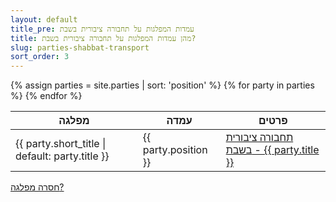 ```yaml
---
layout: default
title_pre: עמדות המפלגות על תחבורה ציבורית בשבת
title: מהן עמדות המפלגות על תחבורה ציבורית בשבת?
slug: parties-shabbat-transport
sort_order: 3
---
```


<table>
  <thead>
    <tr>
      <th>מפלגה</th>
      <th>עמדה</th>
      <th>פרטים</th>
    </tr>
	</thead>
  {% assign parties = site.parties | sort: 'position' %}
  {% for party in parties %}
    <tr>
      <td>{{ party.short_title | default: party.title }}</td>
      <td><span class="party_position {{ party.position }}">{{ party.position }}</span></td>
      <td>
        <a href="{{ party.url }}">תחבורה ציבורית בשבת&nbsp;- {{ party.title }}</a>
      </td>
    </tr>
  {% endfor %}
</table>
<a href="https://github.com/quo-il/quo-il/new/master/_parties">חסרה מפלגה?</a>
